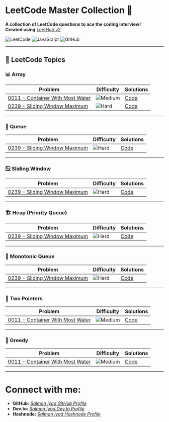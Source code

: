 # LeetCode Master Collection 🚀  
**A collection of LeetCode questions to ace the coding interview!**  
**Created using** [LeetHub v2](https://github.com/arunbhardwaj/LeetHub-2.0)

![LeetCode](https://img.shields.io/badge/LeetCode-Interview%20Prep-brightgreen?style=for-the-badge&logo=leetcode&logoColor=white)
![JavaScript](https://img.shields.io/badge/-JavaScript-black?style=for-the-badge&logo=javascript&logoColor=yellow)
![GitHub](https://img.shields.io/badge/-GitHub-grey?style=for-the-badge&logo=github&logoColor=white)

---

## 🚀 LeetCode Topics  

### 📊 Array  
| Problem | Difficulty | Solutions |
| ------- | ---------- | --------- |
| [0011 - Container With Most Water](https://github.com/SalmanIyad/LeetCode-JavaScript-Solutions/tree/master/0011-container-with-most-water) | ![Medium](https://img.shields.io/badge/Medium-yellow?style=flat-square) | [Code](https://github.com/SalmanIyad/LeetCode-JavaScript-Solutions/tree/master/0011-container-with-most-water) |
| [0239 - Sliding Window Maximum](https://github.com/SalmanIyad/LeetCode-JavaScript-Solutions/tree/master/0239-sliding-window-maximum) | ![Hard](https://img.shields.io/badge/Hard-red?style=flat-square) | [Code](https://github.com/SalmanIyad/LeetCode-JavaScript-Solutions/tree/master/0239-sliding-window-maximum) |

---

### 🚦 Queue  
| Problem | Difficulty | Solutions |
| ------- | ---------- | --------- |
| [0239 - Sliding Window Maximum](https://github.com/SalmanIyad/LeetCode-JavaScript-Solutions/tree/master/0239-sliding-window-maximum) | ![Hard](https://img.shields.io/badge/Hard-red?style=flat-square) | [Code](https://github.com/SalmanIyad/LeetCode-JavaScript-Solutions/tree/master/0239-sliding-window-maximum) |

---

### 🪟 Sliding Window  
| Problem | Difficulty | Solutions |
| ------- | ---------- | --------- |
| [0239 - Sliding Window Maximum](https://github.com/SalmanIyad/LeetCode-JavaScript-Solutions/tree/master/0239-sliding-window-maximum) | ![Hard](https://img.shields.io/badge/Hard-red?style=flat-square) | [Code](https://github.com/SalmanIyad/LeetCode-JavaScript-Solutions/tree/master/0239-sliding-window-maximum) |

---

### 🏗 Heap (Priority Queue)  
| Problem | Difficulty | Solutions |
| ------- | ---------- | --------- |
| [0239 - Sliding Window Maximum](https://github.com/SalmanIyad/LeetCode-JavaScript-Solutions/tree/master/0239-sliding-window-maximum) | ![Hard](https://img.shields.io/badge/Hard-red?style=flat-square) | [Code](https://github.com/SalmanIyad/LeetCode-JavaScript-Solutions/tree/master/0239-sliding-window-maximum) |

---

### 📐 Monotonic Queue  
| Problem | Difficulty | Solutions |
| ------- | ---------- | --------- |
| [0239 - Sliding Window Maximum](https://github.com/SalmanIyad/LeetCode-JavaScript-Solutions/tree/master/0239-sliding-window-maximum) | ![Hard](https://img.shields.io/badge/Hard-red?style=flat-square) | [Code](https://github.com/SalmanIyad/LeetCode-JavaScript-Solutions/tree/master/0239-sliding-window-maximum) |

---

### 🔀 Two Pointers  
| Problem | Difficulty | Solutions |
| ------- | ---------- | --------- |
| [0011 - Container With Most Water](https://github.com/SalmanIyad/LeetCode-JavaScript-Solutions/tree/master/0011-container-with-most-water) | ![Medium](https://img.shields.io/badge/Medium-yellow?style=flat-square) | [Code](https://github.com/SalmanIyad/LeetCode-JavaScript-Solutions/tree/master/0011-container-with-most-water) |

---

### 🧠 Greedy  
| Problem | Difficulty | Solutions |
| ------- | ---------- | --------- |
| [0011 - Container With Most Water](https://github.com/SalmanIyad/LeetCode-JavaScript-Solutions/tree/master/0011-container-with-most-water) | ![Medium](https://img.shields.io/badge/Medium-yellow?style=flat-square) | [Code](https://github.com/SalmanIyad/LeetCode-JavaScript-Solutions/tree/master/0011-container-with-most-water) |

---

# Connect with me:

- **GitHub:** [*Salman Iyad GitHub Profile*](https://github.com/salmaniyad)  
- **Dev.to:** [*Salman Iyad Dev.to Profile*](https://dev.to/salmaniyad)  
- **Hashnode:** [*Salman Iyad Hashnode Profile*](https://hashnode.com/@salmaniyad)  
